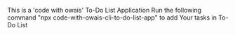 This is a 'code with owais' To-Do List Application
Run the following command "npx code-with-owais-cli-to-do-list-app" to add Your tasks in To-Do List
